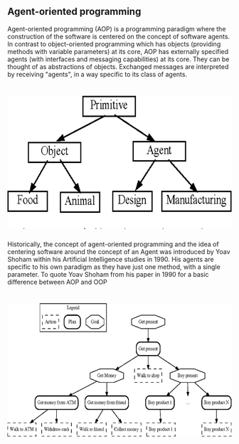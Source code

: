 
## Agent-oriented programming

Agent-oriented programming (AOP) is a programming paradigm where the construction of the software is centered on the concept of software agents. 
In contrast to object-oriented programming which has objects (providing methods with variable parameters) at its core, 
AOP has externally specified agents (with interfaces and messaging capabilities) at its core. They can be thought of as abstractions of objects. 
Exchanged messages are interpreted by receiving "agents", in a way specific to its class of agents.

<h1 align="center">
   <img alt="figure1" src="../.github/figure1.png" height="300px" />
</h1>

Historically, the concept of agent-oriented programming and the idea of centering software around the concept of an Agent was introduced by Yoav Shoham within his Artificial Intelligence studies in 1990. His agents are specific to his own paradigm as they have just one method, with a single parameter. To quote Yoav Shoham from his paper in 1990 for a basic difference between AOP and OOP

<h1 align="center">
   <img alt="figure1" src="../.github/figure2.png" height="300px" />
</h1>
